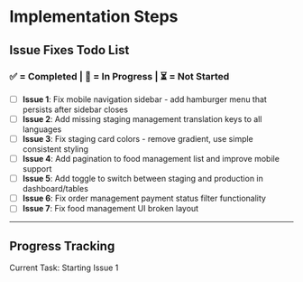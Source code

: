 # Implementation Steps

## Issue Fixes Todo List

### ✅ = Completed | 🔄 = In Progress | ⏳ = Not Started

- [ ] **Issue 1**: Fix mobile navigation sidebar - add hamburger menu that persists after sidebar closes
- [ ] **Issue 2**: Add missing staging management translation keys to all languages
- [ ] **Issue 3**: Fix staging card colors - remove gradient, use simple consistent styling
- [ ] **Issue 4**: Add pagination to food management list and improve mobile support
- [ ] **Issue 5**: Add toggle to switch between staging and production in dashboard/tables
- [ ] **Issue 6**: Fix order management payment status filter functionality
- [ ] **Issue 7**: Fix food management UI broken layout

---

## Progress Tracking

Current Task: Starting Issue 1
